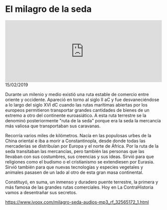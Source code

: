 # El milagro de la seda
<iframe id='audio_88903085' frameborder='0' allowfullscreen='' scrolling='no' height='200' style='width:100%;' src='https://www.ivoox.com/player_ej_32565172_6_1.html' loading='lazy'></iframe>15/02/2019

Durante un milenio y medio existió una ruta estable de comercio entre oriente y occidente. Apareció en torno al siglo II aC y fue desvaneciéndose a lo largo del siglo XVI dC cuando las rutas marítimas abiertas por los europeos permitieron transportar grandes cantidades de bienes de un extremo a otro del continente euroasiático. A esta ruta terrestre se la denominó posteriormente "ruta de la seda" porque era la seda la mercancía más valiosa que transportaban sus caravanas.  

 Recorría varios miles de kilómetros. Nacía en las populosas urbes de la China oriental e iba a morir a Constantinopla, desde donde todas las mercaderías se distribuían por Europa y el norte de África. Por la ruta de la seda transitaban las mercancías, pero también las personas que las llevaban con sus costumbres, sus creencias y sus ideas. Sirvió para que religiones como el budismo o el cristianismo se extendiesen por Eurasia. Sirvió también para que nuevas tecnologías y especies vegetales y animales pasasen de un lado al otro de esta gran masa continental. 

 Constituyó, en suma, un inmenso y duradero puente terrestre, la primera y más famosa de las grandes rutas comerciales. Hoy en La ContraHistoria vamos a desentrañar sus secretos.

https://www.ivoox.com/milagro-seda-audios-mp3_rf_32565172_1.html
